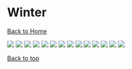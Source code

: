 # Winter

[Back to Home](https://github.com/RickyFoots/Wallpapers/tree/main)

</h1>

<img src="https://github.com/RickyFoots/Wallpapers/blob/main/Collection/Seasonal/Winter/6 - Y7rYZHm.jpg">

<img src="https://github.com/RickyFoots/Wallpapers/blob/main/Collection/Seasonal/Winter/catalin-sandru-Amn5SmeO-uA-unsplash.jpg">

<img src="https://github.com/RickyFoots/Wallpapers/blob/main/Collection/Seasonal/Winter/erwan-hesry-aCtpKD75QIY-unsplash.jpg">

<img src="https://github.com/RickyFoots/Wallpapers/blob/main/Collection/Seasonal/Winter/federico-di-dio-photography-EiFLZuM2Quw-unsplash.jpg">

<img src="https://github.com/RickyFoots/Wallpapers/blob/main/Collection/Seasonal/Winter/ice.jpg">

<img src="https://github.com/RickyFoots/Wallpapers/blob/main/Collection/Seasonal/Winter/janmayen2.jpg">

<img src="https://github.com/RickyFoots/Wallpapers/blob/main/Collection/Seasonal/Winter/undefined - Imgur.jpg">

<img src="https://github.com/RickyFoots/Wallpapers/blob/main/Collection/Seasonal/Winter/unl50frfn8e81.png">

<img src="https://github.com/RickyFoots/Wallpapers/blob/main/Collection/Seasonal/Winter/wallhaven-399vk9.jpg">

<img src="https://github.com/RickyFoots/Wallpapers/blob/main/Collection/Seasonal/Winter/winter-home.jpg">

<img src="https://github.com/RickyFoots/Wallpapers/blob/main/Collection/Seasonal/Winter/winterr-scene.jpg">

<img src="https://github.com/RickyFoots/Wallpapers/blob/main/Collection/Seasonal/Winter/yang-shuo-uYHYGgvkz_Y-unsplash.jpg">

<img src="https://github.com/RickyFoots/Wallpapers/blob/main/Collection/Seasonal/Winter/mysterious_light_in_pine_trees_nagy_arnold.jpg">

<img src="https://github.com/RickyFoots/Wallpapers/blob/main/Collection/Seasonal/Winter/radek-grzybowski-8tem2WpFPhM-unsplash.jpg">

[Back to top](#Top)